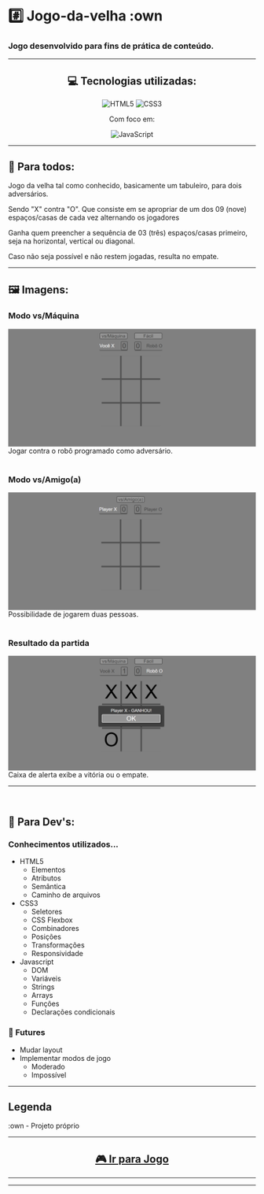<h1> #️⃣ Jogo-da-velha :own </h1>
<h3> Jogo desenvolvido para fins de prática de conteúdo. </h3>

----

<div align="center">
<h2> 💻 Tecnologias utilizadas: </h2>

![HTML5](https://img.shields.io/badge/html5-%23E34F26.svg?style=for-the-badge&logo=html5&logoColor=white) ![CSS3](https://img.shields.io/badge/css3-%231572B6.svg?style=for-the-badge&logo=css3&logoColor=white)

  Com foco em:

![JavaScript](https://img.shields.io/badge/javascript-%23323330.svg?style=for-the-badge&logo=javascript&logoColor=%23F7DF1E)

</div>

----

<h2> 🧍 Para todos:</h2>
<p>Jogo da velha tal como conhecido, basicamente um tabuleiro, para dois adversários.

Sendo "X" contra "O". Que consiste em se apropriar de um dos 09 (nove) espaços/casas de cada vez alternando os jogadores

Ganha quem preencher a sequência de 03 (três) espaços/casas primeiro, seja na horizontal, vertical ou diagonal.

Caso não seja possível e não restem jogadas, resulta no empate.</p>

----

<h2>🖼️ Imagens: </h2>

<h3> Modo vs/Máquina </h3>
<img align="center" src="img/vsmaquina.png">
Jogar contra o robô programado como adversário.
</br></br>
<h3> Modo vs/Amigo(a)</h3>
<img align="center" src="img/vsamigo.png">
Possibilidade de jogarem duas pessoas.
</br></br>
<h3>Resultado da partida</h3>
<img align="center" src="img/resultado.png">
Caixa de alerta exibe a vitória ou o empate.

----
</br>
<h2> 🚀 Para Dev's:</h2>

<h3> Conhecimentos utilizados... </h3>

- HTML5
  - Elementos
  - Atributos
  - Semântica
  - Caminho de arquivos
- CSS3
  - Seletores
  - CSS Flexbox
  - Combinadores
  - Posições
  - Transformações
  - Responsividade
- Javascript
  - DOM
  - Variáveis
  - Strings
  - Arrays
  - Funções
  - Declarações condicionais

<h3> 🔮 Futures </h3>

- Mudar layout
- Implementar modos de jogo
  - Moderado
  - Impossível

----

## Legenda
:own - Projeto próprio

----

<h2 align="center"> <a href = "https://raimonesbarros.github.io/Jogo-da-velha/" target="_blank"> 🎮 Ir para Jogo </a></h2>

----
----
